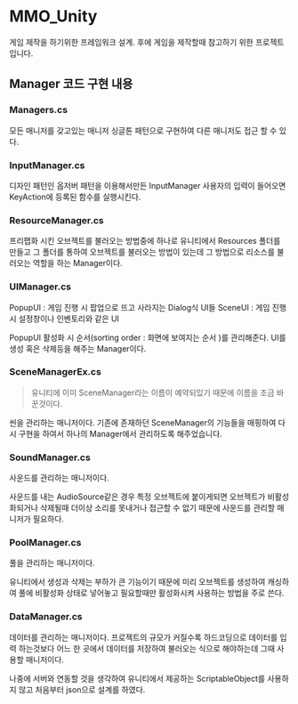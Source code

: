 # MMO_Unity

게임 제작을 하기위한 프레임워크 설계.
후에 게임을 제작할때 참고하기 위한 프로젝트입니다.

## Manager 코드 구현 내용

### Managers.cs

모든 매니저를 갖고있는 매니저 싱글톤 패턴으로 구현하여 다른 매니저도 접근 할 수 있다.

### InputManager.cs

디자인 패턴인 옵저버 패턴을 이용해서만든 InputManager 사용자의 입력이 들어오면 KeyAction에 등록된 함수를 실행시킨다.

### ResourceManager.cs

프리팹화 시킨 오브젝트를 불러오는 방법중에 하나로 유니티에서 Resources 폴더를 만들고 그 폴더를 통하여 오브젝트를 불러오는 방법이 있는데 그 방법으로 리소스를 불러오는 역할을 하는 Manager이다.

### UIManager.cs

PopupUI : 게임 진행 시 팝업으로 뜨고 사라지는 Dialog식 UI들
SceneUI : 게임 진행 시 설정창이나 인벤토리와 같은 UI

PopupUI 활성화 시 순서(sorting order : 화면에 보여지는 순서 )를 관리해준다. UI를 생성 혹은 삭제등을 해주는 Manager이다.

### SceneManagerEx.cs

> 유니티에 이미 SceneManager라는 이름이 예약되있기 때문에 이름을 조금 바꾼것이다.

씬을 관리하는 매니저이다.
기존에 존재하던 SceneManager의 기능들을 매핑하여 다시 구현을 하여서 하나의 Manager에서 관리하도록 해주었습니다.

### SoundManager.cs

사운드를 관리하는 매니저이다.

사운드를 내는 AudioSource같은 경우 특정 오브젝트에 붙이게되면 오브젝트가 비활성화되거나 삭제될때 더이상 소리를 못내거나 접근할 수 없기 때문에 사운드를 관리할 매니저가 필요하다.

### PoolManager.cs

풀을 관리하는 매니저이다.

유니티에서 생성과 삭제는 부하가 큰 기능이기 때문에 미리 오브젝트를 생성하여 캐싱하여 풀에 비활성화 상태로 넣어놓고 필요할때만 활성화시켜 사용하는 방법을 주로 쓴다.

### DataManager.cs

데이터를 관리하는 매니저이다. 프로젝트의 규모가 커질수록 하드코딩으로 데이터를 입력 하는것보다 어느 한 곳에서 데이터를 저장하여 불러오는 식으로 해야하는데 그때 사용할 매니저이다.

나중에 서버와 연동할 것을 생각하여 유니티에서 제공하는 ScriptableObject를 사용하지 않고 처음부터 json으로 설계를 하였다.
